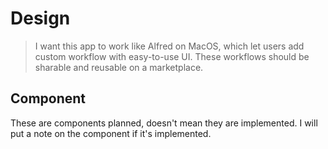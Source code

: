 # Design

> I want this app to work like Alfred on MacOS, which let users add custom workflow with easy-to-use UI.
> These workflows should be sharable and reusable on a marketplace.

## Component

These are components planned, doesn't mean they are implemented. I will put a note on the component if it's implemented.
